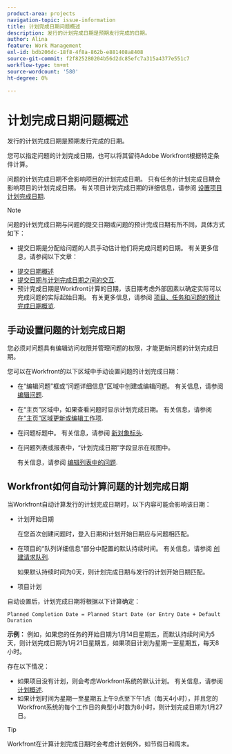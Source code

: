 ```yaml
---
product-area: projects
navigation-topic: issue-information
title: 计划完成日期问题概述
description: 发行的计划完成日期是预期发行完成的日期。
author: Alina
feature: Work Management
exl-id: bdb206dc-18f8-4f8a-862b-e881408a8408
source-git-commit: f2f825280204b56d2dc85efc7a315a4377e551c7
workflow-type: tm+mt
source-wordcount: '580'
ht-degree: 0%

---
```


# 计划完成日期问题概述

发行的计划完成日期是预期发行完成的日期。

您可以指定问题的计划完成日期，也可以将其留待Adobe Workfront根据特定条件计算。 

问题的计划完成日期不会影响项目的计划完成日期。 只有任务的计划完成日期会影响项目的计划完成日期。 有关项目计划完成日期的详细信息，请参阅 [设置项目计划完成日期](../../../manage-work/projects/planning-a-project/project-planned-completion-date.md).

>[!NOTE]
>
>问题的计划完成日期与问题的提交日期或问题的预计完成日期有所不同，具体方式如下：
>
>* 提交日期是分配给问题的人员手动估计他们将完成问题的日期。 有关更多信息，请参阅以下文章：
   * [提交日期概述](../../../manage-work/projects/updating-work-in-a-project/overview-of-commit-dates.md)
   * [提交日期与计划完成日期之间的交互](../../../manage-work/projects/updating-work-in-a-project/interactions-between-commit-and-planned-completion-dates.md).
* 预计完成日期是Workfront计算的日期，该日期考虑外部因素以确定实际可以完成问题的实际起始日期。 有关更多信息，请参阅 [项目、任务和问题的预计完成日期概览](../../../manage-work/projects/planning-a-project/project-projected-completion-date.md).
>


## 手动设置问题的计划完成日期

您必须对问题具有编辑访问权限并管理问题的权限，才能更新问题的计划完成日期。

您可以在Workfront的以下区域中手动设置问题的计划完成日期：

* 在“编辑问题”框或“问题详细信息”区域中创建或编辑问题。 有关信息，请参阅 [编辑问题](../../../manage-work/issues/manage-issues/edit-issues.md).
* 在“主页”区域中，如果查看问题时显示计划完成日期。 有关信息，请参阅 [在“主页”区域更新或编辑工作项](../../../workfront-basics/using-home/using-the-home-area/update-and-edit-work-item-home.md).
* 在问题标题中。 有关信息，请参阅 [新对象标头](../../../workfront-basics/the-new-workfront-experience/new-object-headers.md).
* 在问题列表或报表中，“计划完成日期”字段显示在视图中。

   有关信息，请参阅 [编辑列表中的问题](../../../manage-work/issues/manage-issues/edit-issues-in-a-list.md).

## Workfront如何自动计算问题的计划完成日期

当Workfront自动计算发行的计划完成日期时，以下内容可能会影响该日期：

* 计划开始日期

   在您首次创建问题时，登入日期和计划开始日期应与问题相匹配。

* 在项目的“队列详细信息”部分中配置的默认持续时间。 有关信息，请参阅 [创建请求队列](../../../manage-work/requests/create-and-manage-request-queues/create-request-queue.md).

   如果默认持续时间为0天，则计划完成日期与发行的计划开始日期匹配。

* 项目计划

自动设置后，计划完成日期将根据以下计算确定： 

```
Planned Completion Date = Planned Start Date (or Entry Date + Default Duration
```

**示例：** 例如，如果您的任务的开始日期为1月14日星期五，而默认持续时间为5天，则计划完成日期为1月21日星期五，如果项目计划为星期一至星期五，每天8小时。

存在以下情况：

* 如果项目没有计划，则会考虑Workfront系统的默认计划。 有关信息，请参阅 [计划概述](../../../administration-and-setup/set-up-workfront/configure-timesheets-schedules/schedules-overview.md).
* 如果计划时间为星期一至星期五上午9点至下午1点（每天4小时），并且您的Workfront系统的每个工作日的典型小时数为8小时，则计划完成日期为1月27日。

>[!TIP]
Workfront在计算计划完成日期时会考虑计划例外，如节假日和周末。

 
